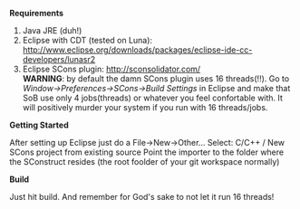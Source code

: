 **Requirements**

1. Java JRE (duh!)
2. Eclipse with CDT (tested on Luna): http://www.eclipse.org/downloads/packages/eclipse-ide-cc-developers/lunasr2
3. Eclipse SCons plugin: http://sconsolidator.com/  
**WARNING**: by default the damn SCons plugin uses 16 threads(!!). Go to *Window->Preferences->SCons->Build Settings* in Eclipse and make that SoB use only 4 jobs(threads) or whatever you feel confortable with. It will positively murder your system if you run with 16 threads/jobs.

**Getting Started**

After setting up Eclipse just do a File->New->Other...
Select: C/C++ / New SCons project from existing source
Point the importer to the folder where the SConstruct resides (the root foolder of your git workspace normally)

**Build**

Just hit build. And remember for God's sake to not let it run 16 threads! 

